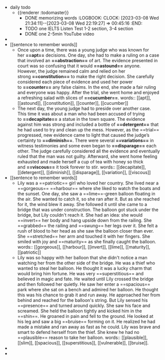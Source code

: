 - daily todo
	- {{renderer :todomaster}}
		- DONE memorizing words
		  :LOGBOOK:
		  CLOCK: [2023-03-08 Wed 21:34:11]--[2023-03-08 Wed 22:19:27] =>  00:45:16
		  :END:
		- TODO one IELTS Listen Test 1-2 section, 3-4 section
		- DONE one 2-5min YouTube video
-
- [[sentence to remember words]]
	- Once upon a time, there was a young judge who was known for her **==apt==** decisions. One day, she had to make a ruling on a case that involved an **==abstraction==** of art. The evidence presented in court was so confusing that it would **==astound==** anyone. However, the judge remained calm and relied on her strong **==constitution==** to make the right decision. She carefully considered each piece of evidence and used her power to **==counter==** any false claims. In the end, she made a fair ruling and everyone was happy. After the trial, she went home and enjoyed a refreshing salad with slices of **==cucumber==**.
	  words:: [[apt]], [[astound]], [[constitution]], [[counter]], [[cucumber]]
	- The next day, the young judge had to preside over another case. This time it was about a man who had been accused of trying to **==decapitate==** a statue in the town square. The evidence against him was strong and included a bottle of **==detergent==** that he had used to try and clean up the mess. However, as the ==trial== progressed, new evidence came to light that caused the judge’s certainty to **==diminish==**. There were several **==variations==** in witness testimonies and some even began to **==disparage==** each other. The judge carefully considered all the evidence and eventually ruled that the man was not guilty. Afterward, she went home feeling exhausted and made herself a cup of tea with honey so thick and **==viscous==** it took forever to stir.
	  words:: [[decapitate]], [[detergent]], [[diminish]], [[disparage]], [[variation]], [[viscous]]
- [[sentence to remember words]]
	- Lily was a ==patriotic== girl who loved her country. She lived near a ==gorgeous== ==harbour== where she liked to watch the boats and the sunset. One day, she saw a ==lime==-green balloon floating in the air. She wanted to catch it, so she ran after it. But as she reached for it, the wind blew it away. She followed it until she came to a bridge that was under construction. The balloon got stuck under the bridge, but Lily couldn't reach it. She had an idea: she would ==invert== her body and hang upside down from the railing. She ==grabbed== the railing and ==swung== her legs over it. She felt a rush of blood to her head as she saw the balloon closer than ever. She ==stretched== her arm and touched it with her fingers. She smiled with joy and ==maturity== as she finally caught the balloon.
	  words:: [[gorgeous]], [[harbour]], [[invert]], [[lime]], [[maturity]], [[patriotic]]
	- Lily was so happy with her balloon that she didn't notice a man watching her from the other side of the bridge. He was a thief who wanted to steal her balloon. He thought it was a lucky charm that would bring him fortune. He was very ==superstitious== and believed in magic and fate. He waited until Lily crossed the bridge and then followed her quietly. He saw her enter a ==spacious== park where she sat on a bench and admired her balloon. He thought this was his chance to grab it and run away. He approached her from behind and reached for the balloon's string. But Lily sensed his ==presence== and turned around quickly. She saw his face and screamed. She held the balloon tightly and kicked him in the ==shin==. He groaned in pain and fell to the ground. He looked at his leg and saw a big ==bruise== forming on it. He realized he had made a mistake and ran away as fast as he could. Lily was brave and smart to defend herself from the thief. She knew he had no ==plausible== reason to take her balloon.
	  words:: [[plausible]], [[slim]], [[spacious]], [[superstitious]], [[vulnerable]], [[bruise]].
-
-